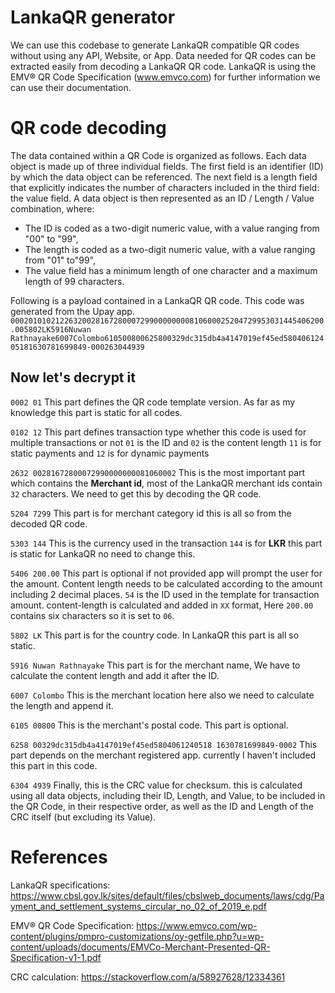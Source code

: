 # LankaQR generator
We can use this codebase to generate LankaQR compatible QR codes without using any API, Website, or App.
Data needed for QR codes can be extracted easily from decoding a LankaQR QR code. 
LankaQR is using the EMV® QR Code Specification (www.emvco.com) for further information we can use their documentation.

# QR code decoding
The data contained within a QR Code is organized as follows. Each data object is made up of three individual fields. The first field is an identifier (ID) by which the data object can be referenced. The next field is a length field that explicitly indicates the number of characters included in the third field: the value field. A data object is then represented as an ID / Length / Value combination, where:
* The ID is coded as a two-digit numeric value, with a value ranging from "00" to "99",
* The length is coded as a two-digit numeric value, with a value ranging from "01" to"99",
*  The value field has a minimum length of one character and a maximum length of 99 characters.

Following is a payload contained in a LankaQR QR code. This code was generated from the Upay app.
```0002010102122632002816728000729900000000810600025204729953031445406200.005802LK5916Nuwan Rathnayake6007Colombo610500800625800329dc315db4a4147019ef45ed58040612405181630781699849-000263044939```

## Now let's decrypt it

```0002 01``` 
This part defines the QR code template version. As far as my knowledge this part is static for all codes.

```0102 12``` 
This part defines transaction type whether this code is used for multiple transactions or not ```01``` is the ID and ```02``` is the content length ```11``` is for static payments and  ```12``` is for dynamic payments

```2632 00281672800072990000000081060002``` 
This is the most important part which contains the __Merchant id__,  most of the LankaQR merchant ids contain `32` characters. We need to get this by decoding the QR code. 
 
`5204 7299` 
This part is for merchant category id this is all so from the decoded QR code.

`5303 144` 
This is the currency used in the transaction `144` is for __LKR__ this part is static for LankaQR no need to change this.

`5406 200.00` 
This part is optional if not provided app will prompt the user for the amount. Content length needs to be calculated according to the amount including 2 decimal places. `54` is the ID used in the template for transaction amount. content-length is calculated and added in `XX` format, Here `200.00` contains six characters so it is set to `06`.

`5802 LK` 
This part is for the country code. In LankaQR this part is all so static.

`5916 Nuwan Rathnayake` 
This part is for the merchant name, We have to calculate the content length and add it after the ID.

`6007 Colombo` 
This is the merchant location here also we need to calculate the length and append it.

`6105 00800` 
This is the merchant's postal code. This part is optional.

`6258 00329dc315db4a4147019ef45ed5804061240518 1630781699849-0002` 
This part depends on the merchant registered app. currently I haven't included this part in this code.

`6304 4939` 
Finally, this is the CRC value for checksum. this is calculated using all data objects, including their ID, Length, and Value, to be included in the QR Code, in their respective order, as well as the ID and Length of the CRC itself (but excluding its Value). 

# References
LankaQR specifications: 
https://www.cbsl.gov.lk/sites/default/files/cbslweb_documents/laws/cdg/Payment_and_settlement_systems_circular_no_02_of_2019_e.pdf

EMV® QR Code Specification: 
https://www.emvco.com/wp-content/plugins/pmpro-customizations/oy-getfile.php?u=wp-content/uploads/documents/EMVCo-Merchant-Presented-QR-Specification-v1-1.pdf

CRC calculation: 
https://stackoverflow.com/a/58927628/12334361
